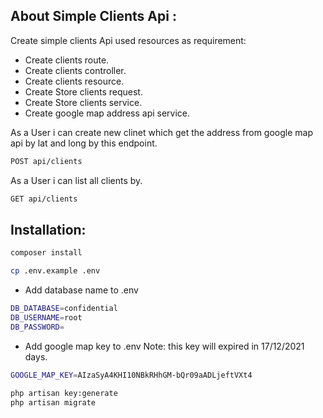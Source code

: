 ## About Simple Clients Api :

Create simple clients Api used resources as requirement:
- Create clients route.
- Create clients controller.
- Create clients resource.
- Create Store clients request.
- Create Store clients service.
- Create google map address api service.

As a User i can create new clinet which get the address from google map api by lat and long  by this endpoint.
```bash
POST api/clients
```
As a User i can list all clients by.
```bash
GET api/clients
```

## Installation:
```bash
composer install
```

```bash
cp .env.example .env
```

- Add database name to .env
```bash
DB_DATABASE=confidential
DB_USERNAME=root
DB_PASSWORD=
```

- Add google map key to .env Note: this key will expired in 17/12/2021 days.
```bash
GOOGLE_MAP_KEY=AIzaSyA4KHI10NBkRHhGM-bQr09aADLjeftVXt4
```

```bash
php artisan key:generate
php artisan migrate
```

